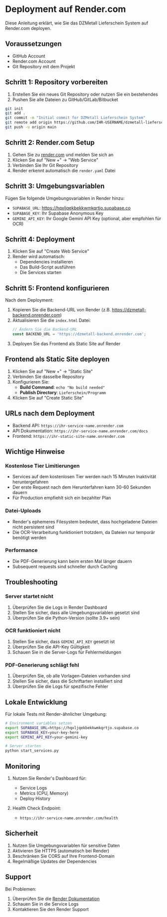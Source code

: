 # Deployment auf Render.com

Diese Anleitung erklärt, wie Sie das DZMetall Lieferschein System auf Render.com deployen.

## Voraussetzungen

- GitHub Account
- Render.com Account
- Git Repository mit dem Projekt

## Schritt 1: Repository vorbereiten

1. Erstellen Sie ein neues Git Repository oder nutzen Sie ein bestehendes
2. Pushen Sie alle Dateien zu GitHub/GitLab/Bitbucket

```bash
git init
git add .
git commit -m "Initial commit for DZMetall Lieferschein System"
git remote add origin https://github.com/IHR-USERNAME/dzmetall-lieferschein.git
git push -u origin main
```

## Schritt 2: Render.com Setup

1. Gehen Sie zu [render.com](https://render.com) und melden Sie sich an
2. Klicken Sie auf "New +" → "Web Service"
3. Verbinden Sie Ihr Git Repository
4. Render erkennt automatisch die `render.yaml` Datei

## Schritt 3: Umgebungsvariablen

Fügen Sie folgende Umgebungsvariablen in Render hinzu:

- `SUPABASE_URL`: https://hqxljqekbekkwmkqrtjo.supabase.co
- `SUPABASE_KEY`: Ihr Supabase Anonymous Key
- `GEMINI_API_KEY`: Ihr Google Gemini API Key (optional, aber empfohlen für OCR)

## Schritt 4: Deployment

1. Klicken Sie auf "Create Web Service"
2. Render wird automatisch:
   - Dependencies installieren
   - Das Build-Script ausführen
   - Die Services starten

## Schritt 5: Frontend konfigurieren

Nach dem Deployment:

1. Kopieren Sie die Backend-URL von Render (z.B. https://dzmetall-backend.onrender.com)
2. Aktualisieren Sie die `index.html` Datei:
   ```javascript
   // Ändern Sie die Backend-URL
   const BACKEND_URL = 'https://dzmetall-backend.onrender.com';
   ```
3. Deployen Sie das Frontend als Static Site auf Render

## Frontend als Static Site deployen

1. Klicken Sie auf "New +" → "Static Site"
2. Verbinden Sie dasselbe Repository
3. Konfigurieren Sie:
   - **Build Command**: `echo "No build needed"`
   - **Publish Directory**: `Lieferschein/Programm`
4. Klicken Sie auf "Create Static Site"

## URLs nach dem Deployment

- Backend API: `https://ihr-service-name.onrender.com`
- API Dokumentation: `https://ihr-service-name.onrender.com/docs`
- Frontend: `https://ihr-static-site-name.onrender.com`

## Wichtige Hinweise

### Kostenlose Tier Limitierungen

- Services auf dem kostenlosen Tier werden nach 15 Minuten Inaktivität heruntergefahren
- Der erste Request nach dem Herunterfahren kann 30-60 Sekunden dauern
- Für Production empfiehlt sich ein bezahlter Plan

### Datei-Uploads

- Render's ephemeres Filesystem bedeutet, dass hochgeladene Dateien nicht persistent sind
- Die OCR-Verarbeitung funktioniert trotzdem, da Dateien nur temporär benötigt werden

### Performance

- Die PDF-Generierung kann beim ersten Mal länger dauern
- Subsequent requests sind schneller durch Caching

## Troubleshooting

### Server startet nicht

1. Überprüfen Sie die Logs in Render Dashboard
2. Stellen Sie sicher, dass alle Umgebungsvariablen gesetzt sind
3. Überprüfen Sie die Python-Version (sollte 3.9+ sein)

### OCR funktioniert nicht

1. Stellen Sie sicher, dass `GEMINI_API_KEY` gesetzt ist
2. Überprüfen Sie die API-Key Gültigkeit
3. Schauen Sie in die Server-Logs für Fehlermeldungen

### PDF-Generierung schlägt fehl

1. Überprüfen Sie, ob alle Vorlagen-Dateien vorhanden sind
2. Stellen Sie sicher, dass die Schriftarten installiert sind
3. Überprüfen Sie die Logs für spezifische Fehler

## Lokale Entwicklung

Für lokale Tests mit Render-ähnlicher Umgebung:

```bash
# Environment variables setzen
export SUPABASE_URL=https://hqxljqekbekkwmkqrtjo.supabase.co
export SUPABASE_KEY=your-key-here
export GEMINI_API_KEY=your-gemini-key

# Server starten
python start_services.py
```

## Monitoring

1. Nutzen Sie Render's Dashboard für:
   - Service Logs
   - Metrics (CPU, Memory)
   - Deploy History

2. Health Check Endpoint:
   - `https://ihr-service-name.onrender.com/health`

## Sicherheit

1. Nutzen Sie Umgebungsvariablen für sensitive Daten
2. Aktivieren Sie HTTPS (automatisch bei Render)
3. Beschränken Sie CORS auf Ihre Frontend-Domain
4. Regelmäßige Updates der Dependencies

## Support

Bei Problemen:
1. Überprüfen Sie die [Render Dokumentation](https://render.com/docs)
2. Schauen Sie in die Service Logs
3. Kontaktieren Sie den Render Support